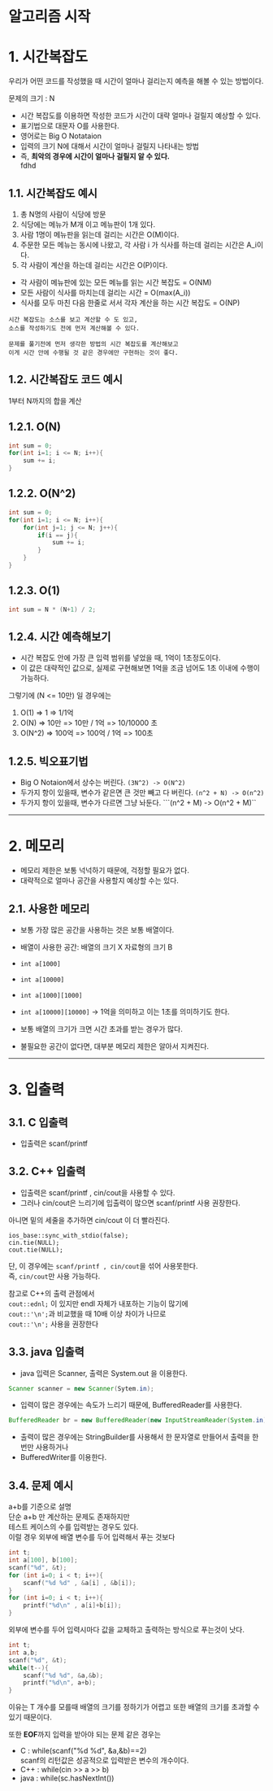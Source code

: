 알고리즘 시작
=======================
# 1. 시간복잡도
우리가 어떤 코드를 작성했을 때 시간이 얼마나 걸리는지 예측을 해볼 수 있는 방법이다.  
    
문제의 크기 : N
   
* 시간 복잡도를 이용하면 작성한 코드가 시간이 대략 얼마나 걸릴지 예상할 수 있다.  
* 표기법으로 대문자 O를 사용한다. 
* 영어로는 Big O Notataion
* 입력의 크기 N에 대해서 시간이 얼마나 걸릴지 나타내는 방법
* 즉, **최악의 경우에 시간이 얼마나 걸릴지 알 수 있다.**  
fdhd
## 1.1. 시간복잡도 예시

1. 총 N명의 사람이 식당에 방문
2. 식당에는 메뉴가 M개 이고 메뉴판이 1개 있다.
3. 사람 1명이 메뉴판을 읽는데 걸리는 시간은 O(M)이다.
4. 주문한 모든 메뉴는 동시에 나왔고, 각 사람 i 가 식사를 하는데 걸리는 시간은 A_i이다.
5. 각 사람이 계산을 하는데 걸리는 시간은 O(P)이다.  
  
* 각 사람이 메뉴판에 있는 모든 메뉴를 읽는 시간 복잡도 = O(NM)
* 모든 사람이 식사를 마치는데 걸리는 시간 = O(max(A_i))
* 식사를 모두 마친 다음 한줄로 서서 각자 계산을 하는 시간 복잡도 = O(NP)

```
시간 복잡도는 소스를 보고 계산할 수 도 있고, 
소스를 작성하기도 전에 먼저 계산해볼 수 있다. 

문제를 풀기전에 먼저 생각한 방법의 시간 복잡도를 계산해보고  
이게 시간 안에 수행될 것 같은 경우에만 구현하는 것이 좋다.
```

## 1.2. 시간복잡도 코드 예시
1부터 N까지의 합을 계산
## 1.2.1. O(N)
```c++
int sum = 0;
for(int i=1; i <= N; i++){
    sum += i;
}
```
## 1.2.2. O(N^2)
```c++
int sum = 0;
for(int i=1; i <= N; i++){
    for(int j=1; j <= N; j++){
        if(i == j){
            sum += i;
        }
    }
}
```
## 1.2.3. O(1)
```c++
int sum = N * (N+1) / 2;
```

## 1.2.4. 시간 예측해보기

* 시간 복잡도 안에 가장 큰 입력 범위를 넣었을 때, 1억이 1초정도이다.  
* 이 값은 대략적인 값으로, 실제로 구현해보면 1억을 조금 넘어도 1초 이내에 수행이 가능하다.  
    
그렇기에 (N <= 10만) 일 경우에는 

1. O(1) => 1 => 1/1억
2. O(N) => 10만 => 10만 / 1억 => 10/10000 초
3. O(N^2) => 100억  => 100억 / 1억 => 100초

## 1.2.5. 빅오표기법 

* Big O Notaion에서 상수는 버린다. ```(3N^2) -> O(N^2)```
* 두가지 항이 있을때, 변수가 같은면 큰 것만 빼고 다 버린다. ```(n^2 + N) -> O(n^2)```
* 두가지 항이 있을때, 변수가 다르면 그냥 놔둔다. ```(n^2 + M) -> O(n^2 + M)``
    
***
# 2. 메모리
* 메모리 제한은 보통 넉넉하기 때문에, 걱정할 필요가 없다.
* 대략적으로 얼마나 공간을 사용할지 예상할 수는 있다.  

## 2.1. 사용한 메모리

* 보통 가장 많은 공간을 사용하는 것은 보통 배열이다.  
* 배열이 사용한 공간: 배열의 크기 X 자료형의 크기 B
* ```int a[1000]```
* ```int a[10000]```
* ```int a[1000][1000]```
* ```int a[10000][10000]``` -> 1억을 의미하고 이는 1초를 의미하기도 한다.  

* 보통 배열의 크기가 크면 시간 초과를 받는 경우가 많다.  
* 불필요한 공간이 없다면, 대부분 메모리 제한은 알아서 지켜진다.  

***
# 3. 입출력
## 3.1. C 입출력
* 입출력은 scanf/printf
## 3.2. C++ 입출력
* 입출력은 scanf/printf , cin/cout을 사용할 수 있다.
* 그러나 cin/cout은 느리기에 입출력이 많으면 scanf/printf 사용 권장한다.

아니면 밑의 세줄을 추가하면 cin/cout 이 더 빨라진다.
```
ios_base::sync_with_stdio(false);
cin.tie(NULL);
cout.tie(NULL);
```
단, 이 경우에는 ```scanf/printf , cin/cout```을 섞어 사용못한다.  
즉, ```cin/cout```만 사용 가능하다.
    
참고로 C++의 출력 관점에서       
```cout::ednl;``` 이 있지만 endl 자체가 내포하는 기능이 많기에       
```cout::'\n';```과 비교했을 때 10배 이상 차이가 나므로      
```cout::'\n';``` 사용을 권장한다    

## 3.3. java 입출력
* java 입력은 Scanner, 출력은 System.out 을 이용한다.  
```java
Scanner scanner = new Scanner(Sytem.in);
```
* 입력이 많은 경우에는 속도가 느리기 때문에, BufferedReader를 사용한다.  
```java
BufferedReader br = new BufferedReader(new InputStreamReader(System.in));
```
* 출력이 많은 경우에는 StringBuilder를 사용해서 한 문자열로 만들어서 출력을 한 번만 사용하거나 
* BufferedWriter를 이용한다.  

## 3.4. 문제 예시  
a+b를 기준으로 설명   
단순 a+b 만 계산하는 문제도 존재하지만        
테스트 케이스의 수를 입력받는 경우도 있다.     
이럴 경우 외부에 배열 변수를 두어 입력해서 푸는 것보다    
```c++
int t;
int a[100], b[100];
scanf("%d", &t);
for (int i=0; i < t; i++){
    scanf("%d %d" , &a[i] , &b[i]);
}
for (int i=0; i < t; i++){
    printf("%d\n" , a[i]+b[i]);
}
```
외부에 변수를 두어 입력시마다 값을 교체하고 출력하는 방식으로 푸는것이 낫다.      
```c++
int t;
int a,b;
scanf("%d", &t);
while(t--){
    scanf("%d %d", &a,&b);
    printf("%d\n", a+b); 
}
```
이유는 T 개수를 모를때 배열의 크기를 정하기가 어렵고 또한 배열의 크기를 초과할 수 있기 때문이다.  

또한 **EOF**까지 입력을 받아야 되는 문제 같은 경우는    
* C : while(scanf("%d %d", &a,&b)==2)         
scanf의 리턴값은 성공적으로 입력받은 변수의 개수이다.          
* C++ : while(cin >> a >> b)    
* java : while(sc.hasNextInt())   
  
